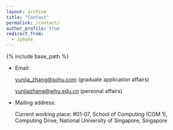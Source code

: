 ```yaml
---
layout: archive
title: "Contact"
permalink: /contact/
author_profile: true
redirect_from:
  - /phone
---
```


{% include base_path %}

* Email: 

  [yunjia_zhang@sohu.com](mailto:yunjia_zhang@sohu.com) (graduate application affairs)
  
  
  [yunjiazhang@whu.edu.cn](mailto:yunjiazhang@whu.edu.cn) (personal affairs)
  
  
  
* Mailing address:
  
  Current working place: #01-07, School of Computing (COM 1), Computing Drive, National University of Singapore, Singapore
